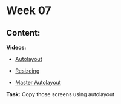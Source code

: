 # Week 07

## Content:

 
 **Videos:**
- [Autolayout](https://www.youtube.com/watch?v=-6Cd0r3taRogit)

- [Resizeing](https://www.youtube.com/watch?v=Y1CHg3KVQoc&list=PLqVHb744A1CJgdKsl3FXGeAxSjp7aoYlb&index=6)
- [Master Autolayout](https://www.youtube.com/watch?v=Kf8L3CeiWzQ&t=205s)

 **Task:**
 Copy those screens using autolayout


    
